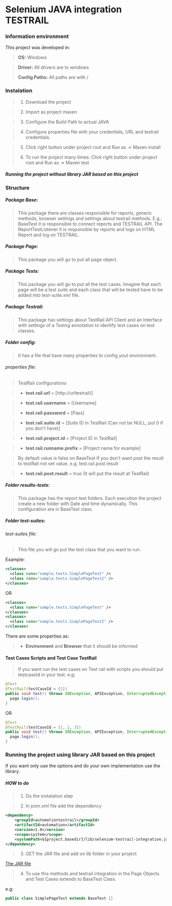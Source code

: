 # Selenium JAVA integration TESTRAIL

### Information environment

This project was developed in:

> **OS:** Windows

> **Driver:** All drivers are to windows

> **Config Paths:** All paths are with /  

### Instalation

> 1. Download the project

> 2. Import as project maven

> 3. Configure the Build Path to actual JAVA

> 4. Configure properties file with your credentials, URL and testrail credentials.

> 5. Click right button under project root and Run as -> Maven install

> 6. To run the project many times: Click right button under project root and Run as -> Maven test

##### Running the project without library JAR based on this project

### Structure

##### Package Base:

> This package there are classes responsible for reports, generic methods, browser settings and settings about testrail methods. E.g.: BaseTest it is responsible to connect reports and TESTRAIL API. The ReportTestListener it is responsible by reports and logs on HTML Report and log on TESTRAIL. 

##### Package Page:

> This package you will go to put all page object.

##### Package Tests:

> This package you will go to put all the test cases. Imagine that each page will be a test suite and each class that will be tested have to be added into test-suite.xml file.

##### Package Testrail:

> This package has settings about TestRail API Client and an Interface with settings of a Testng annotation to identify test cases on test classes.  

##### Folder config:

> It has a file that have many properties to config yout environment.

###### properties file:

> TestRail configurations

> - **test.rail.url** = [http://urltestrail/]

> - **test.rail.username** = [Username]

> - **test.rail.password** = [Pass]

> - **test.rail.suite.id** = [Suite ID in TestRail (Can not be NULL, put 0 if you don't have)]

> - **test.rail.project.id** = [Project ID in TestRail]

> - **test.rail.runname.prefix** = [Project name for example]

> By default value is false on BaseTest
If you don't want post the result to testRail not set value.
e.g. test.rail.post.result

> - **test.rail.post.result** = true (It will put the result at TestRail)

##### Folder results-tests:

> This package has the report test folders. Each execution the project create a new folder with Date and time dynamically. This configuration are in BaseTest class.

##### Folder test-suites:

###### test-suites file:

> This file you will go put the test class that you want to run.

Example:
```xml
<classes>
  <class name="sample.tests.SimplePageTest" />
  <class name="sample.tests.SimplePageTest2" />
</classes> 
```
OR

```xml
<classes>
  <class name="sample.tests.SimplePageTest" />
</classes>
<classes>
  <class name="sample.tests.SimplePageTest2" />
</classes> 
```

There are some properties as:

>  - **Environment** and **Browser** that it should be informed

#### Test Cases Scripts and Test Case TestRail

> If you want run the test cases on Test rail with scripts you should put testcaseId in your test.
e.g:

```java
@Test
@TestRail(testCaseId = {1})
public void test() throws IOException, APIException, InterruptedException {
  page.login();
}
```

OR 

```java
@Test
@TestRail(testCaseId = {1, 2, 3})
public void test() throws IOException, APIException, InterruptedException {
  page.login();
}
```

### Running the project using library JAR based on this project

If you want only use the options and do your own implementation use the library.

##### HOW to do

> 1. Do the instalation step

> 2. In pom.xml file add the dependency

```xml
<dependency>
    <groupId>automationtestrail</groupId>
    <artifactId>automation</artifactId>
    <version>1.0</version>
    <scope>system</scope>
    <systemPath>${project.basedir}/lib/selenium-testrail-integration.jar</systemPath>
</dependency>
```

> 3. GET the JAR file and add on lib folder in your project

[The JAR file](https://github.com/Jehny/selenium-integration-testrail/tree/master/lib) 

> 4. To use this methods and testrail integration in the Page Objects and Test Cases extends to BaseTest Class.

e.g: 
```java
public class SimplePageTest extends BaseTest {}
```


